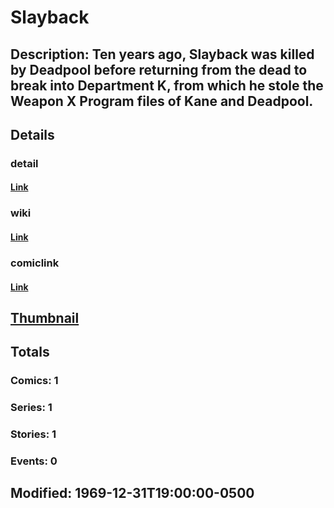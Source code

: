 # Slayback
## Description: Ten years ago, Slayback was killed by Deadpool before returning from the dead to break into Department K, from which he stole the Weapon X Program files of Kane and Deadpool.
## Details
### detail
#### [Link](http://marvel.com/characters/2139/slayback?utm_campaign=apiRef&utm_source=225578a89fc76f3d20fbffda5d17a88d)
### wiki
#### [Link](http://marvel.com/universe/Slayback?utm_campaign=apiRef&utm_source=225578a89fc76f3d20fbffda5d17a88d)
### comiclink
#### [Link](http://marvel.com/comics/characters/1011070/slayback?utm_campaign=apiRef&utm_source=225578a89fc76f3d20fbffda5d17a88d)
## [Thumbnail](http://i.annihil.us/u/prod/marvel/i/mg/b/40/image_not_available.jpg)
## Totals
### Comics: 1
### Series: 1
### Stories: 1
### Events: 0
## Modified: 1969-12-31T19:00:00-0500